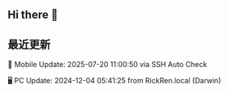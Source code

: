 ## Hi there 👋

<!--
**realrickren/realrickren** is a ✨ _special_ ✨ repository because its `README.md` (this file) appears on your GitHub profile.

Here are some ideas to get you started:

- 🔭 I’m currently working on ...
- 🌱 I’m currently learning ...
- 👯 I’m looking to collaborate on ...
- 🤔 I’m looking for help with ...
- 💬 Ask me about ...
- 📫 How to reach me: ...
- 😄 Pronouns: ...
- ⚡ Fun fact: ...
-->


## 最近更新

📱 Mobile Update: 2025-07-20 11:00:50 via SSH Auto Check

🖥️ PC Update: 2024-12-04 05:41:25 from RickRen.local (Darwin)